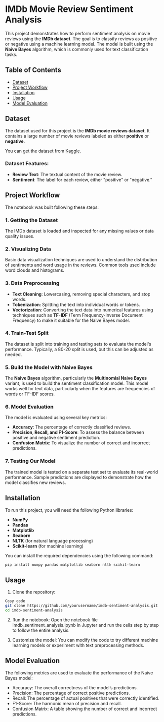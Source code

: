 # IMDb Movie Review Sentiment Analysis

This project demonstrates how to perform sentiment analysis on movie reviews using the **IMDb dataset**. The goal is to classify reviews as positive or negative using a machine learning model. The model is built using the **Naive Bayes** algorithm, which is commonly used for text classification tasks.

## Table of Contents
- [Dataset](#dataset)
- [Project Workflow](#project-workflow)
- [Installation](#installation)
- [Usage](#usage)
- [Model Evaluation](#model-evaluation)

## Dataset
The dataset used for this project is the **IMDb movie reviews dataset**. It contains a large number of movie reviews labeled as either **positive** or **negative**.

You can get the dataset from [Kaggle](https://www.kaggle.com/lakshmi25npathi/imdb-dataset-of-50k-movie-reviews).

### Dataset Features:
- **Review Text**: The textual content of the movie review.
- **Sentiment**: The label for each review, either "positive" or "negative."

## Project Workflow
The notebook was built following these steps:

### 1. Getting the Dataset
The IMDb dataset is loaded and inspected for any missing values or data quality issues.

### 2. Visualizing Data
Basic data visualization techniques are used to understand the distribution of sentiments and word usage in the reviews. Common tools used include word clouds and histograms.

### 3. Data Preprocessing
- **Text Cleaning**: Lowercasing, removing special characters, and stop words.
- **Tokenization**: Splitting the text into individual words or tokens.
- **Vectorization**: Converting the text data into numerical features using techniques such as **TF-IDF** (Term Frequency-Inverse Document Frequency) to make it suitable for the Naive Bayes model.

### 4. Train-Test Split
The dataset is split into training and testing sets to evaluate the model's performance. Typically, a 80-20 split is used, but this can be adjusted as needed.

### 5. Build the Model with Naive Bayes
The **Naive Bayes** algorithm, particularly the **Multinomial Naive Bayes** variant, is used to build the sentiment classification model. This model works well for text data, particularly when the features are frequencies of words or TF-IDF scores.

### 6. Model Evaluation
The model is evaluated using several key metrics:
- **Accuracy**: The percentage of correctly classified reviews.
- **Precision, Recall, and F1-Score**: To assess the balance between positive and negative sentiment prediction.
- **Confusion Matrix**: To visualize the number of correct and incorrect predictions.

### 7. Testing Our Model
The trained model is tested on a separate test set to evaluate its real-world performance. Sample predictions are displayed to demonstrate how the model classifies new reviews.

## Installation

To run this project, you will need the following Python libraries:
- **NumPy**
- **Pandas**
- **Matplotlib**
- **Seaborn**
- **NLTK** (for natural language processing)
- **Scikit-learn** (for machine learning)
  
You can install the required dependencies using the following command:

```bash
pip install numpy pandas matplotlib seaborn nltk scikit-learn
```
## Usage
1. Clone the repository:
```bash
Copy code
git clone https://github.com/yourusername/imdb-sentiment-analysis.git
cd imdb-sentiment-analysis
```
2. Run the notebook: Open the notebook file imdb_sentiment_analysis.ipynb in Jupyter and run the cells step by step to follow the entire analysis.

3. Customize the model: You can modify the code to try different machine learning models or experiment with text preprocessing methods.

## Model Evaluation
The following metrics are used to evaluate the performance of the Naive Bayes model:
- Accuracy: The overall correctness of the model’s predictions.
- Precision: The percentage of correct positive predictions.
- Recall: The percentage of actual positives that were correctly identified.
- F1-Score: The harmonic mean of precision and recall.
- Confusion Matrix: A table showing the number of correct and incorrect predictions.
